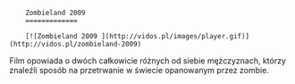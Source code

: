 
        Zombieland 2009 
        =============
        
        [![Zombieland 2009 ](http://vidos.pl/images/player.gif)](http://vidos.pl/zombieland-2009)
        
        
 Film opowiada o dwóch całkowicie różnych od siebie mężczyznach, którzy znaleźli sposób na przetrwanie w świecie opanowanym przez zombie.
    